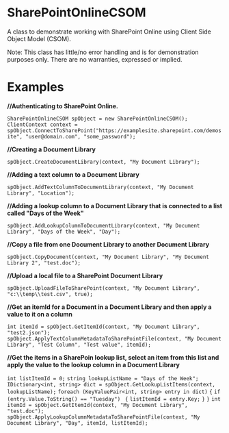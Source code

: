 # SharePointOnlineCSOM
A class to demonstrate working with SharePoint Online using Client Side Object Model (CSOM).

Note: This class has little/no error handling and is for demonstration purposes only. There are no warranties, expressed or implied.

# Examples

**//Authenticating to SharePoint Online.**

`SharePointOnlineCSOM spObject = new SharePointOnlineCSOM();`
`ClientContext context = spObject.ConnectToSharePoint("https://examplesite.sharepoint.com/demosite", "user@domain.com", "some_password");`

**//Creating a Document Library**

`spObject.CreateDocumentLibrary(context, "My Document Library");`

**//Adding a text column to a Document Library**

`spObject.AddTextColumnToDocumentLibrary(context, "My Document Library", "Location");`

**//Adding a lookup column to a Document Library that is connected to a list called "Days of the Week"**

`spObject.AddLookupColumnToDocumentLibrary(context, "My Document Library", "Days of the Week", "Day");`

**//Copy a file from one Document Library to another Document Library**

`spObject.CopyDocument(context, "My Document Library", "My Document Library 2", "test.doc");`

**//Upload a local file to a SharePoint Document Library**

`spObject.UploadFileToSharePoint(context, "My Document Library", "c:\\temp\\test.csv", true);`

**//Get an itemId for a Document in a Document Library and then apply a value to it on a column**

`int itemId = spObject.GetItemId(context, "My Document Library", "test2.json");`
`spObject.ApplyTextColumnMetadataToSharePointFile(context, "My Document Library", "Test Column", "Test value", itemId);`

**//Get the items in a SharePoin lookup list, select an item from this list and apply the value to the lookup column in a Document Library**

`int listItemId = 0;`
`string lookupListName = "Days of the Week";`
`IDictionary<int, string> dict = spObject.GetLookupListItems(context, lookupListName);`
`foreach (KeyValuePair<int, string> entry in dict)`
`{`
    `if (entry.Value.ToString() == "Tuesday")`
   ` {`
        `listItemId = entry.Key;`
    `}`
`}`
`int itemId = spObject.GetItemId(context, "My Document Library", "test.doc");`
`spObject.ApplyLookupColumnMetadataToSharePointFile(context, "My Document Library", "Day", itemId, listItemId);`

